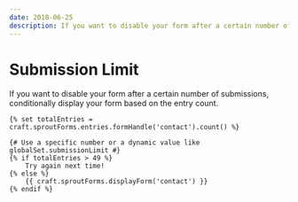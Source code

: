 ```yaml
---
date: 2018-06-25
description: If you want to disable your form after a certain number of submissions, conditionally display your form based on the entry count.
---
```


# Submission Limit

If you want to disable your form after a certain number of submissions, conditionally display your form based on the entry count.
  
``` twig
{% set totalEntries = craft.sproutForms.entries.formHandle('contact').count() %}

{# Use a specific number or a dynamic value like globalSet.submissionLimit #}
{% if totalEntries > 49 %}
    Try again next time!
{% else %}
    {{ craft.sproutForms.displayForm('contact') }}
{% endif %}
```
 